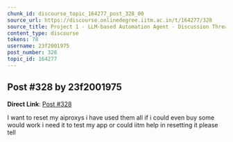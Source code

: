 ```yaml
---
chunk_id: discourse_topic_164277_post_328_00
source_url: https://discourse.onlinedegree.iitm.ac.in/t/164277/328
source_title: Project 1 - LLM-based Automation Agent - Discussion Thread [TDS Jan 2025]
content_type: discourse
tokens: 78
username: 23f2001975
post_number: 328
topic_id: 164277
---
```


## Post #328 by 23f2001975

**Direct Link**: [Post #328](https://discourse.onlinedegree.iitm.ac.in/t/164277/328)

I want to reset my aiproxys i have used them all if i could even buy some would work i need it to test my app or could iitm help in resetting it please tell
